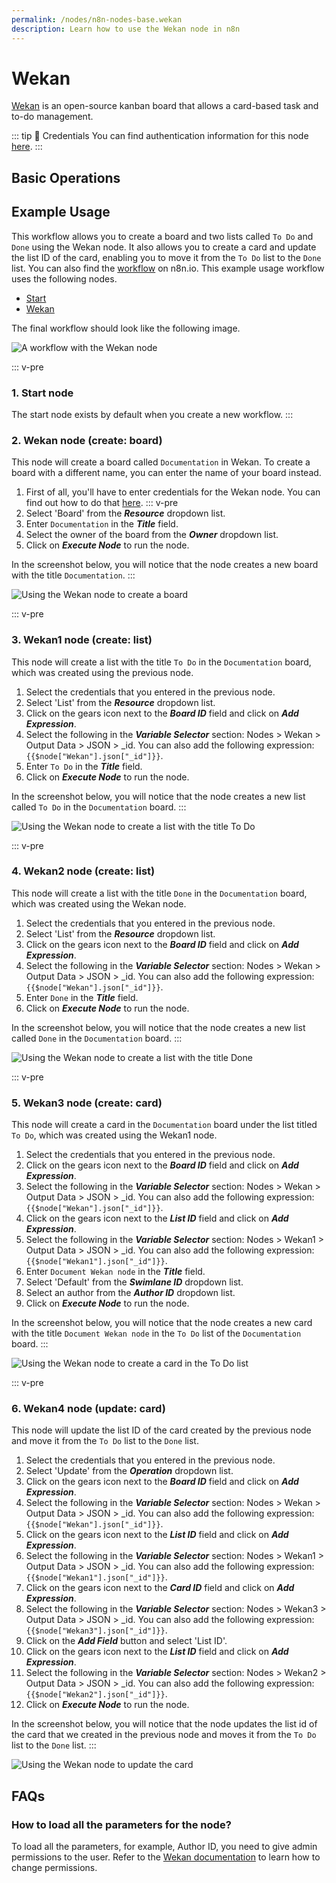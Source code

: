 ```yaml
---
permalink: /nodes/n8n-nodes-base.wekan
description: Learn how to use the Wekan node in n8n
---
```


# Wekan

[Wekan](https://wekan.github.io/) is an open-source kanban board that allows a card-based task and to-do management.

::: tip 🔑 Credentials
You can find authentication information for this node [here](../../../credentials/Wekan/README.md).
:::

## Basic Operations

<Resource node="n8n-nodes-base.wekan" />

## Example Usage

This workflow allows you to create a board and two lists called `To Do` and `Done` using the Wekan node. It also allows you to create a card and update the list ID of the card, enabling you to move it from the `To Do` list to the `Done` list. You can also find the [workflow](https://n8n.io/workflows/728) on n8n.io. This example usage workflow uses the following nodes.
- [Start](../../core-nodes/Start/README.md)
- [Wekan]()

The final workflow should look like the following image.

![A workflow with the Wekan node](./workflow.png)

::: v-pre
### 1. Start node

The start node exists by default when you create a new workflow.
:::

### 2. Wekan node (create: board)

This node will create a board called `Documentation` in Wekan. To create a board with a different name, you can enter the name of your board instead.

1. First of all, you'll have to enter credentials for the Wekan node. You can find out how to do that [here](../../../credentials/Wekan/README.md).
::: v-pre
2. Select 'Board' from the ***Resource*** dropdown list.
3. Enter `Documentation` in the ***Title*** field.
4. Select the owner of the board from the ***Owner*** dropdown list.
5. Click on ***Execute Node*** to run the node.

In the screenshot below, you will notice that the node creates a new board with the title `Documentation`.
:::

![Using the Wekan node to create a board](./Wekan_node.png)

::: v-pre
### 3. Wekan1 node (create: list)

This node will create a list with the title `To Do` in the `Documentation` board, which was created using the previous node.

1. Select the credentials that you entered in the previous node.
2. Select 'List' from the ***Resource*** dropdown list.
3. Click on the gears icon next to the ***Board ID*** field and click on ***Add Expression***.
4. Select the following in the ***Variable Selector*** section: Nodes > Wekan > Output Data > JSON > _id. You can also add the following expression: `{{$node["Wekan"].json["_id"]}}`.
5. Enter `To Do` in the ***Title*** field.
6. Click on ***Execute Node*** to run the node.

In the screenshot below, you will notice that the node creates a new list called `To Do` in the `Documentation` board.
:::

![Using the Wekan node to create a list with the title To Do](./Wekan1_node.png)

::: v-pre
### 4. Wekan2 node (create: list)

This node will create a list with the title `Done` in the `Documentation` board, which was created using the Wekan node.

1. Select the credentials that you entered in the previous node.
2. Select 'List' from the ***Resource*** dropdown list.
3. Click on the gears icon next to the ***Board ID*** field and click on ***Add Expression***.
4. Select the following in the ***Variable Selector*** section: Nodes > Wekan > Output Data > JSON > _id. You can also add the following expression: `{{$node["Wekan"].json["_id"]}}`.
5. Enter `Done` in the ***Title*** field.
6. Click on ***Execute Node*** to run the node.

In the screenshot below, you will notice that the node creates a new list called `Done` in the `Documentation` board.
:::

![Using the Wekan node to create a list with the title Done](./Wekan2_node.png)

::: v-pre
### 5. Wekan3 node (create: card)

This node will create a card in the `Documentation` board under the list titled `To Do`, which was created using the Wekan1 node.

1. Select the credentials that you entered in the previous node.
2. Click on the gears icon next to the ***Board ID*** field and click on ***Add Expression***.
3. Select the following in the ***Variable Selector*** section: Nodes > Wekan > Output Data > JSON > _id. You can also add the following expression: `{{$node["Wekan"].json["_id"]}}`.
4. Click on the gears icon next to the ***List ID*** field and click on ***Add Expression***.
5. Select the following in the ***Variable Selector*** section: Nodes > Wekan1 > Output Data > JSON > _id. You can also add the following expression: `{{$node["Wekan1"].json["_id"]}}`.
6. Enter `Document Wekan node` in the ***Title*** field.
7. Select 'Default' from the ***Swimlane ID*** dropdown list.
8. Select an author from the ***Author ID*** dropdown list.
9. Click on ***Execute Node*** to run the node.

In the screenshot below, you will notice that the node creates a new card with the title `Document Wekan node` in the `To Do` list of the `Documentation` board.
:::

![Using the Wekan node to create a card in the To Do list](./Wekan3_node.png)

::: v-pre
### 6. Wekan4 node (update: card)

This node will update the list ID of the card created by the previous node and move it from the `To Do` list to the `Done` list.

1. Select the credentials that you entered in the previous node.
2. Select 'Update' from the ***Operation*** dropdown list.
3. Click on the gears icon next to the ***Board ID*** field and click on ***Add Expression***.
4. Select the following in the ***Variable Selector*** section: Nodes > Wekan > Output Data > JSON > _id. You can also add the following expression: `{{$node["Wekan"].json["_id"]}}`.
5. Click on the gears icon next to the ***List ID*** field and click on ***Add Expression***.
6. Select the following in the ***Variable Selector*** section: Nodes > Wekan1 > Output Data > JSON > _id. You can also add the following expression: `{{$node["Wekan1"].json["_id"]}}`.
7. Click on the gears icon next to the ***Card ID*** field and click on ***Add Expression***.
8. Select the following in the ***Variable Selector*** section: Nodes > Wekan3 > Output Data > JSON > _id. You can also add the following expression: `{{$node["Wekan3"].json["_id"]}}`.
9. Click on the ***Add Field*** button and select 'List ID'.
10. Click on the gears icon next to the ***List ID*** field and click on ***Add Expression***.
11. Select the following in the ***Variable Selector*** section: Nodes > Wekan2 > Output Data > JSON > _id. You can also add the following expression: `{{$node["Wekan2"].json["_id"]}}`.
12. Click on ***Execute Node*** to run the node.

In the screenshot below, you will notice that the node updates the list id of the card that we created in the previous node and moves it from the `To Do` list to the `Done` list.
:::

![Using the Wekan node to update the card](./Wekan4_node.png)


## FAQs

### How to load all the parameters for the node?

To load all the parameters, for example, Author ID, you need to give admin permissions to the user. Refer to the [Wekan documentation](https://github.com/wekan/wekan/wiki/Features#members-click-member-initials-or-avatar--permissions-adminnormalcomment-only) to learn how to change permissions.
